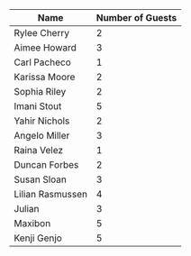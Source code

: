| Name              | Number of Guests |
| -----------       | -----------   |
| Rylee Cherry      | 2             |
| Aimee Howard      | 3             |
| Carl Pacheco      | 1             |
| Karissa Moore     | 2             |
| Sophia Riley      | 2             |
| Imani Stout       | 5             |
| Yahir Nichols     | 2             |
| Angelo Miller     | 3             |
| Raina Velez       | 1             |
| Duncan Forbes     | 2             |
| Susan Sloan       | 3             |
| Lilian Rasmussen  | 4             |
| Julian            | 3             |
| Maxibon           | 5 	          |
| Kenji Genjo       | 5 	        |